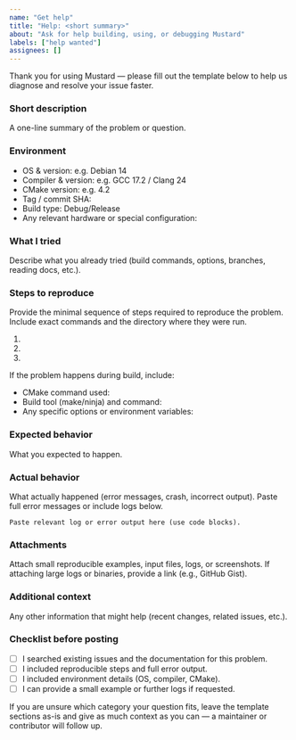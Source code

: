 ```yaml
---
name: "Get help"
title: "Help: <short summary>"
about: "Ask for help building, using, or debugging Mustard"
labels: ["help wanted"]
assignees: []
---
```


Thank you for using Mustard — please fill out the template below to help us diagnose and resolve your issue faster.

### Short description
A one-line summary of the problem or question.

### Environment
- OS & version: e.g. Debian 14
- Compiler & version: e.g. GCC 17.2 / Clang 24
- CMake version: e.g. 4.2
- Tag / commit SHA:
- Build type: Debug/Release
- Any relevant hardware or special configuration:

### What I tried
Describe what you already tried (build commands, options, branches, reading docs, etc.).

### Steps to reproduce
Provide the minimal sequence of steps required to reproduce the problem. Include exact commands and the directory where they were run.

1. 
2. 
3. 

If the problem happens during build, include:
- CMake command used:
- Build tool (make/ninja) and command:
- Any specific options or environment variables:

### Expected behavior
What you expected to happen.

### Actual behavior
What actually happened (error messages, crash, incorrect output). Paste full error messages or include logs below.

```
Paste relevant log or error output here (use code blocks).
```

### Attachments
Attach small reproducible examples, input files, logs, or screenshots. If attaching large logs or binaries, provide a link (e.g., GitHub Gist).

### Additional context
Any other information that might help (recent changes, related issues, etc.).

### Checklist before posting
- [ ] I searched existing issues and the documentation for this problem.
- [ ] I included reproducible steps and full error output.
- [ ] I included environment details (OS, compiler, CMake).
- [ ] I can provide a small example or further logs if requested.

If you are unsure which category your question fits, leave the template sections as-is and give as much context as you can — a maintainer or contributor will follow up.
